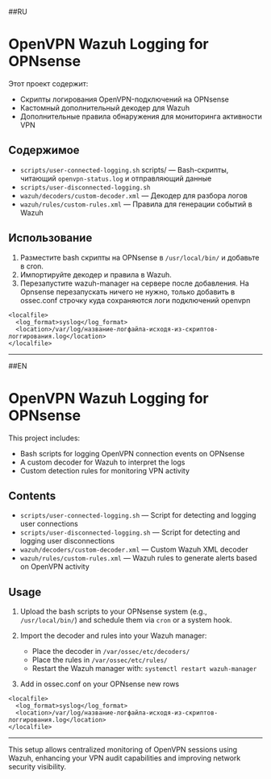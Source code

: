 ##RU

# OpenVPN Wazuh Logging for OPNsense

Этот проект содержит:

- Cкрипты логирования OpenVPN-подключений на OPNsense
- Кастомный дополнительный декодер для Wazuh
- Дополнительные правила обнаружения для мониторинга активности VPN

## Содержимое

- `scripts/user-connected-logging.sh`          scripts/ — Bash-скрипты, читающий `openvpn-status.log` и отправляющий данные
- `scripts/user-disconnected-logging.sh`
- `wazuh/decoders/custom-decoder.xml` — Декодер для разбора логов
- `wazuh/rules/custom-rules.xml` — Правила для генерации событий в Wazuh

## Использование

1. Разместите bash скрипты на OPNsense в `/usr/local/bin/` и добавьте в cron.
2. Импортируйте декодер и правила в Wazuh.
3. Перезапустите wazuh-manager на сервере после добавления. На Opnsense перезапускать ничего не нужно, только добавить в ossec.conf строчку куда сохраняются логи подключений openvpn

```
<localfile>
  <log_format>syslog</log_format>
  <location>/var/log/название-логфайла-исходя-из-скриптов-логгирования.log</location>
</localfile>
```




-------------------------------------------------------------------------------------------------------------------------------------------------------------------------------------
##EN
# OpenVPN Wazuh Logging for OPNsense

This project includes:

- Bash scripts for logging OpenVPN connection events on OPNsense
- A custom decoder for Wazuh to interpret the logs
- Custom detection rules for monitoring VPN activity

## Contents

- `scripts/user-connected-logging.sh` — Script for detecting and logging user connections
- `scripts/user-disconnected-logging.sh` — Script for detecting and logging user disconnections
- `wazuh/decoders/custom-decoder.xml` — Custom Wazuh XML decoder
- `wazuh/rules/custom-rules.xml` — Wazuh rules to generate alerts based on OpenVPN activity

## Usage

1. Upload the bash scripts to your OPNsense system (e.g., `/usr/local/bin/`) and schedule them via `cron` or a system hook.
2. Import the decoder and rules into your Wazuh manager:
   - Place the decoder in `/var/ossec/etc/decoders/`
   - Place the rules in `/var/ossec/etc/rules/`
   - Restart the Wazuh manager with: `systemctl restart wazuh-manager`

3. Add in ossec.conf on your OPNsense new rows

```
<localfile>
  <log_format>syslog</log_format>
  <location>/var/log/название-логфайла-исходя-из-скриптов-логгирования.log</location>
</localfile>
```


---

This setup allows centralized monitoring of OpenVPN sessions using Wazuh, enhancing your VPN audit capabilities and improving network security visibility.
